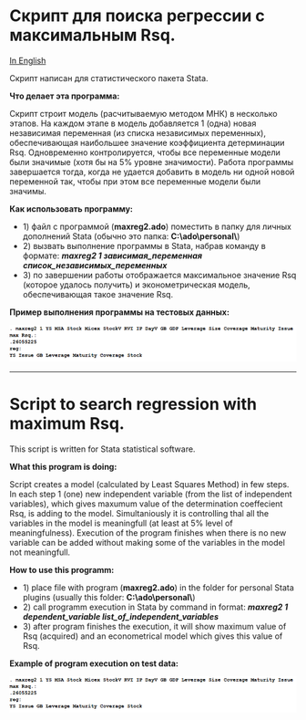 <h1>Скрипт для поиска регрессии с максимальным Rsq.</h1>
<p><a href="#ENG">In English</a></p>
<p>Скрипт написан для статистического пакета Stata.</p>
<p><b>Что делает эта программа:</b></p>
<p>Скрипт строит модель (расчитываемую методом МНК) в несколько этапов. На каждом этапе в модель добавляется 1 (одна) новая независимая переменная (из списка независимых переменных), обеспечивающая наибольшее значение коэффициента детерминации Rsq. Одновременно контролируется, чтобы все переменные модели были значимые (хотя бы на 5% уровне значимости). Работа программы завершается тогда, когда не удается добавить в модель ни одной новой переменной так, чтобы при этом все переменные модели были значимы. </p>
<p><b>Как использовать программу:</b></p>
<ul>
<li>1) файл с программой (<b>maxreg2.ado</b>) поместить в папку для личных дополнений Stata (обычно это папка: <b>C:\ado\personal\</b>)</li>
<li>2) вызвать выполнение программы в Stata, набрав команду в формате: <b><i>maxreg2 1 зависимая_переменная список_независимых_переменных</i></b></li>
<li>3) по завершении работы отображается максимальное значение Rsq (которое удалось получить) и эконометрическая модель, обеспечивающая такое значение Rsq.</li>
</ul>
<p><b>Пример выполнения программы на тестовых данных:</b></p>
<p><img src="example2.PNG"></p>
<hr>
<h1 id="ENG">Script to search regression with maximum Rsq.</h1>
<p>This script is written for Stata statistical software.</p>
<p><b>What this program is doing:</b></p></p>
<p>Script creates a model (calculated by Least Squares Method) in few steps. In each step 1 (one) new independent variable (from the list of independent variables), which gives maxumum value of the determination coeffecient Rsq, is adding to the model. Simultaniously it is controlling thal all the variables in the model is meaningfull (at least at 5% level of meaningfulness). Execution of the program finishes when there is no new variable can be added without making some of the variables in the model not meaningfull.</p>
<p><b>How to use this programm:</b></p>
<ul>
<li>1) place file with program (<b>maxreg2.ado</b>) in the folder for personal Stata plugins (usually this folder: <b>C:\ado\personal\</b>)</li>
<li>2) call programm execution in Stata by command in format: <b><i>maxreg2 1 dependent_variable list_of_independent_variables</i></b></li>
<li>3) after program finishes the execution, it will show maximum value of Rsq (acquired) and an econometrical model which gives this value of Rsq.</li>
</ul>
<p><b>Example of program execution on test data:</b></p>
<p><img src="example2.PNG"></p>
